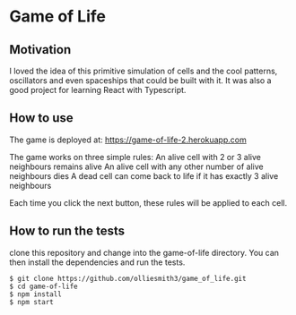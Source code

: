 # Game of Life

## Motivation
I loved the idea of this primitive simulation of cells and the cool patterns, oscillators and even spaceships that could be built with it. It was also a good project for learning React with Typescript.

## How to use

The game is deployed at: https://game-of-life-2.herokuapp.com

The game works on three simple rules:
  An alive cell with 2 or 3 alive neighbours remains alive
  An alive cell with any other number of alive neighbours dies
  A dead cell can come back to life if it has exactly 3 alive neighbours

Each time you click the next button, these rules will be applied to each cell.

## How to run the tests

clone this repository and change into the game-of-life directory. You can then install the dependencies and run the tests.
```
$ git clone https://github.com/olliesmith3/game_of_life.git
$ cd game-of-life
$ npm install
$ npm start
```

